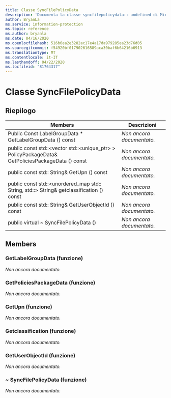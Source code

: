 ```yaml
---
title: Classe SyncFilePolicyData
description: 'Documenta la classe syncfilepolicydata:: undefined di Microsoft Information Protection (MIP) SDK.'
author: BryanLa
ms.service: information-protection
ms.topic: reference
ms.author: bryanla
ms.date: 04/16/2020
ms.openlocfilehash: 516b6ea2e3282ac17e4a17da979285ea23d76d05
ms.sourcegitcommit: f54920bf017902616589aca30baf6b64216b6913
ms.translationtype: MT
ms.contentlocale: it-IT
ms.lasthandoff: 04/22/2020
ms.locfileid: "81764317"
---
```

# <a name="class-syncfilepolicydata"></a>Classe SyncFilePolicyData 
  
## <a name="summary"></a>Riepilogo
 Members                        | Descrizioni                                
--------------------------------|---------------------------------------------
Public Const LabelGroupData * GetLabelGroupData () const  | _Non ancora documentato._
public const std::\<vector std::\<unique_ptr\> \> PolicyPackageData& GetPoliciesPackageData () const  | _Non ancora documentato._
public const std:: String& GetUpn () const  | _Non ancora documentato._
public const std::\<unordered_map std:: String, std::\> String& getclassification () const  | _Non ancora documentato._
public const std:: String& GetUserObjectId () const  | _Non ancora documentato._
public virtual ~ SyncFilePolicyData ()  | _Non ancora documentato._
  
## <a name="members"></a>Members
  
### <a name="getlabelgroupdata-function"></a>GetLabelGroupData (funzione)
_Non ancora documentato._

  
### <a name="getpoliciespackagedata-function"></a>GetPoliciesPackageData (funzione)
_Non ancora documentato._

  
### <a name="getupn-function"></a>GetUpn (funzione)
_Non ancora documentato._

  
### <a name="getclassificationlist-function"></a>Getclassification (funzione)
_Non ancora documentato._

  
### <a name="getuserobjectid-function"></a>GetUserObjectId (funzione)
_Non ancora documentato._

  
### <a name="syncfilepolicydata-function"></a>~ SyncFilePolicyData (funzione)
_Non ancora documentato._
